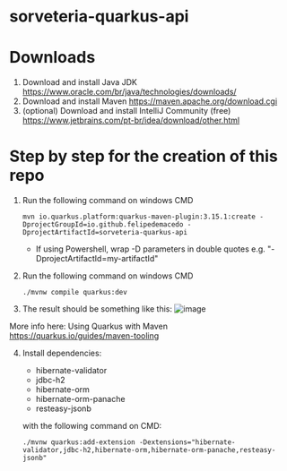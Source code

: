 # sorveteria-quarkus-api

# Downloads

1. Download and install Java JDK https://www.oracle.com/br/java/technologies/downloads/
2. Download and install Maven https://maven.apache.org/download.cgi
3. (optional) Download and install IntelliJ Community (free) https://www.jetbrains.com/pt-br/idea/download/other.html

# Step by step for the creation of this repo



1. Run the following command on windows CMD
   ```shell
   mvn io.quarkus.platform:quarkus-maven-plugin:3.15.1:create -DprojectGroupId=io.github.felipedemacedo -DprojectArtifactId=sorveteria-quarkus-api
   ```
    * If using Powershell, wrap -D parameters in double quotes e.g. "-DprojectArtifactId=my-artifactId"
  
2. Run the following command on windows CMD
   ```shell
   ./mvnw compile quarkus:dev
   ```
3. The result should be something like this:
   ![image](https://github.com/user-attachments/assets/8aff052b-7ace-4c95-8d06-5317adf6732a)

More info here: Using Quarkus with Maven https://quarkus.io/guides/maven-tooling

4. Install dependencies:
   - hibernate-validator
   - jdbc-h2
   - hibernate-orm
   - hibernate-orm-panache
   - resteasy-jsonb

   with the following command on CMD:
   ```shell
   ./mvnw quarkus:add-extension -Dextensions="hibernate-validator,jdbc-h2,hibernate-orm,hibernate-orm-panache,resteasy-jsonb"
   ```
